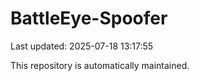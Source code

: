 # BattleEye-Spoofer

Last updated: 2025-07-18 13:17:55

This repository is automatically maintained.
